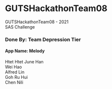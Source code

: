 # GUTSHackathonTeam08
GUTSHackathonTeam08 - 2021 <br/>
SAS Challenge


### Done By: Team Depression Tier
#### App Name: Melody
Htet Htet June Han <br/>
Wei Hao <br/>
Alfred Lin <br/>
Goh Ru Hui <br/>
Chen Nili <br/>
